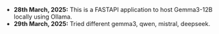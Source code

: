 - **28th March, 2025:** This is a FASTAPI application to host Gemma3-12B locally using Ollama.
- **29th March, 2025:** Tried different gemma3, qwen, mistral, deepseek.
